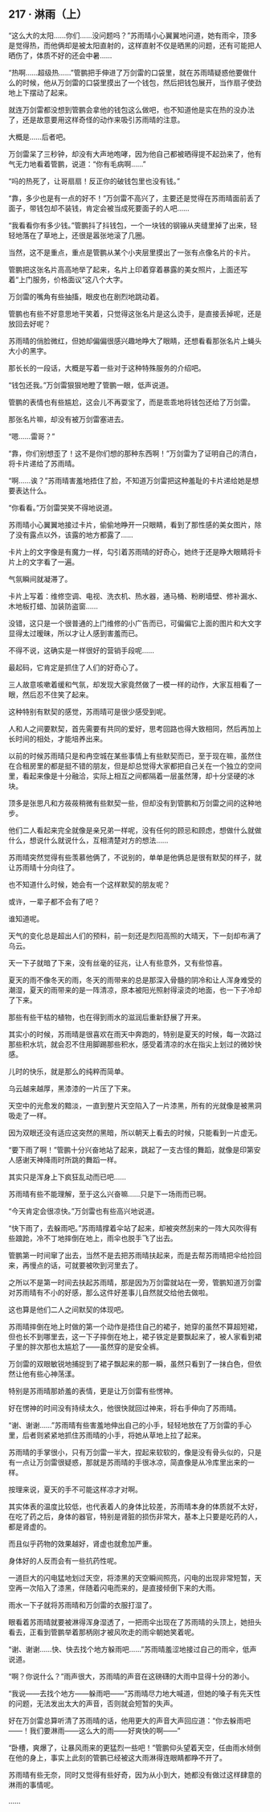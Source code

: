 ## 217 · 淋雨（上）

“这么大的太阳……你们……没问题吗？”苏雨晴小心翼翼地问道，她有雨伞，顶多是觉得热，而他俩却是被太阳直射的，这样直射不仅是晒黑的问题，还有可能把人晒伤了，体质不好的还会中暑……

“热啊……超级热……”管鹏把手伸进了万剑雷的口袋里，就在苏雨晴疑惑他要做什么的时候，他从万剑雷的口袋里摸出了一个钱包，然后把钱包展开，当作扇子使劲地上下摆动了起来。

就连万剑雷都没想到管鹏会拿他的钱包这么做吧，也不知道他是实在热的没办法了，还是故意要用这样奇怪的动作来吸引苏雨晴的注意。

大概是……后者吧。

万剑雷呆了三秒钟，却没有大声地咆哮，因为他自己都被晒得提不起劲来了，他有气无力地看着管鹏，说道：“你有毛病啊……”

“吗的热死了，让哥扇扇！反正你的破钱包里也没有钱。”

“靠，多少也是有一点的好不！”万剑雷不高兴了，主要还是觉得在苏雨晴面前丢了面子，带钱包却不装钱，肯定会被当成死要面子的人吧……

“我看看你有多少钱。”管鹏抖了抖钱包，一个一块钱的钢镚从夹缝里掉了出来，轻轻地落在了草地上，还很是嚣张地滚了几圈。

当然，这不是重点，重点是管鹏从某个小夹层里摸出了一张有点像名片的卡片。

管鹏把这张名片高高地举了起来，名片上印着穿着暴露的美女照片，上面还写着“上门服务，价格面议”这八个大字。

万剑雷的嘴角有些抽搐，眼皮也在剧烈地跳动着。

管鹏也有些不好意思地干笑着，只觉得这张名片是这么烫手，是直接丢掉呢，还是放回去好呢？

苏雨晴的俏脸微红，但她却偏偏很感兴趣地睁大了眼睛，还想看看那张名片上蝇头大小的黑字。

那长长的一段话，大概是写着一些对于这种特殊服务的介绍吧。

“钱包还我。”万剑雷狠狠地瞪了管鹏一眼，低声说道。

管鹏的表情也有些尴尬，这会儿不再耍宝了，而是乖乖地将钱包还给了万剑雷。

那张名片嘛，却没有被万剑雷塞进去。

“嗯……雷哥？”

“靠，你们别想歪了！这不是你们想的那种东西啊！”万剑雷为了证明自己的清白，将卡片递给了苏雨晴。

“啊……诶？”苏雨晴害羞地捂住了脸，不知道万剑雷把这种羞耻的卡片递给她是想要表达什么。

“你看看。”万剑雷哭笑不得地说道。

苏雨晴小心翼翼地接过卡片，偷偷地睁开一只眼睛，看到了那性感的美女图片，除了没有露点以外，该露的地方都露了……

卡片上的文字像是有魔力一样，勾引着苏雨晴的好奇心，她终于还是睁大眼睛将卡片上的文字看了一遍。

气氛瞬间就凝滞了。

卡片上写着：维修空调、电视、洗衣机、热水器，通马桶、粉刷墙壁、修补漏水、木地板打蜡、加装防盗窗……

没错，这只是一个很普通的上门维修的小广告而已，可偏偏它上面的图片和大文字显得太过暧昧，所以才让人感到害羞而已。

不得不说，这确实是一样很好的营销手段呢……

最起码，它肯定是抓住了人们的好奇心了。

三人故意咳嗽着缓和气氛，却发现大家竟然做了一模一样的动作，大家互相看了一眼，然后忍不住笑了起来。

这种特别有默契的感觉，苏雨晴可是很少感受到呢。

人和人之间要默契，首先需要有共同的爱好，思考回路也得大致相同，然后再加上长时间的相处，才能培养出来。

以前的时候苏雨晴只是和冉空城在某些事情上有些默契而已，至于现在嘛，虽然住在合租房里的都是挺不错的朋友，但是却总觉得大家都把自己关在一个独立的空间里，看起来像是十分融洽，实际上相互之间都隔着一层虽然薄，却十分坚硬的冰块。

顶多是张思凡和方莜莜稍微有些默契一些，但却没有到管鹏和万剑雷之间的这种地步。

他们二人看起来完全就像是亲兄弟一样呢，没有任何的顾忌和顾虑，想做什么就做什么，想说什么就说什么，互相清楚对方的想法……

苏雨晴突然觉得有些羡慕他俩了，不说别的，单单是他俩总是很有默契的样子，就让苏雨晴十分向往了。

也不知道什么时候，她会有一个这样默契的朋友呢？

或许，一辈子都不会有了吧？

谁知道呢。

天气的变化总是超出人们的预料，前一刻还是烈阳高照的大晴天，下一刻却布满了乌云。

天一下子就暗了下来，没有丝毫的征兆，让人有些意外，又有些惊喜。

夏天的雨不像冬天的雨，冬天的雨带来的总是那深入骨髓的阴冷和让人浑身难受的潮湿，夏天的雨带来的是一阵清凉，原本被阳光照射得滚烫的地面，也一下子冷却了下来。

那些有些干枯的植物，也在得到雨水的滋润后重新舒展了开来。

其实小的时候，苏雨晴是很喜欢在雨天中奔跑的，特别是夏天的时候，每一次路过那些积水坑，就会忍不住用脚踢那些积水，感受着清凉的水在指尖上划过的微妙快感。

儿时的快乐，就是那么的纯粹而简单。

乌云越来越厚，黑漆漆的一片压了下来。

天空中的光愈发的黯淡，一直到整片天空陷入了一片漆黑，所有的光就像是被黑洞吸走了一样。

因为双眼还没有适应这突然的黑暗，所以朝天上看去的时候，只能看到一片虚无。

“要下雨了啊！”管鹏十分兴奋地站了起来，跳起了一支古怪的舞蹈，就像是印第安人感谢天神降雨时所跳的舞蹈一样。

其实只是浑身上下疯狂乱动而已吧……

苏雨晴有些不能理解，至于这么兴奋嘛……只是下一场雨而已啊。

“今天肯定会很凉快。”万剑雷也有些高兴地说道。

“快下雨了，去躲雨吧。”苏雨晴撑着伞站了起来，却被突然刮来的一阵大风吹得有些踉跄，冷不丁地摔倒在地上，雨伞也脱手飞了出去。

管鹏第一时间窜了出去，当然不是去把苏雨晴扶起来，而是去帮苏雨晴把伞给捡回来，再慢点的话，可就要被吹到河里去了。

之所以不是第一时间去扶起苏雨晴，那是因为万剑雷就站在一旁，管鹏知道万剑雷对苏雨晴有不小的好感，那么这件好差事儿自然就交给他去做啦。

这也算是他们二人之间默契的体现吧。

苏雨晴摔倒在地上时做的第一个动作是捂住自己的裙子，她穿的虽然不算超短裙，但也长不到哪里去，这一下子摔倒在地上，裙子铁定是要飘起来了，被人家看到裙子里的胖次那也太尴尬了——虽然穿的是安全裤。

万剑雷的双眼敏锐地捕捉到了裙子飘起来的那一瞬，虽然只看到了一抹白色，但依然让他有些心神荡漾。

特别是苏雨晴那娇羞的表情，更是让万剑雷有些愣神。

好在愣神的时间没有持续太久，他很快就回过神来，将右手伸向了苏雨晴。

“谢、谢谢……”苏雨晴有些害羞地伸出自己的小手，轻轻地放在了万剑雷的手心里，后者则紧紧地抓住苏雨晴的小手，将她从草地上拉了起来。

苏雨晴的手掌很小，只有万剑雷一半大，捏起来软软的，像是没有骨头似的，只是有一点让万剑雷很疑惑，那就是苏雨晴的手很冰凉，简直像是从冷库里出来的一样。

按理来说，夏天的手不可能这样凉才对啊。

其实体表的温度比较低，也代表着人的身体比较差，苏雨晴本身的体质就不太好，在吃了药之后，身体的器官，特别是肾脏的损伤非常大，基本上只要是吃药的人，都是肾虚的。

而且似乎药物的效果越好，肾虚也就愈加严重。

身体好的人反而会有一些抗药性呢。

一道巨大的闪电猛地划过天空，将漆黑的天空瞬间照亮，闪电的出现非常短暂，天空再一次陷入了漆黑，伴随着闪电而来的，是直接倾倒下来的大雨。

雨水一下子就将苏雨晴和万剑雷的衣服打湿了。

眼看着苏雨晴就要被淋得浑身湿透了，一把雨伞出现在了苏雨晴的头顶上，她扭头看去，正看到管鹏举着那柄刚才被风吹走的雨伞朝她笑着呢。

“谢、谢谢……快、快去找个地方躲雨吧……”苏雨晴羞涩地接过自己的雨伞，低声说道。

“啊？你说什么？”雨声很大，苏雨晴的声音在这磅礴的大雨中显得十分的渺小。

“我说——去找个地方——躲雨吧——”苏雨晴尽力地大喊道，但她的嗓子有先天性的问题，无法发出太大的声音，否则就会短暂的失声。

好在万剑雷总算听清了苏雨晴的话，他用更大的声音大声回应道：“你去躲雨吧——！我们要淋雨——这么大的雨——好爽快的啊——”

“卧槽，爽爆了，让暴风雨来的更猛烈一些吧！”管鹏仰头望着天空，任由雨水倾倒在他的身上，事实上此刻的管鹏已经被这大雨淋得连眼睛都睁不开了。

苏雨晴有些无奈，同时又觉得有些好奇，因为从小到大，她都没有做过这样肆意的淋雨的事情呢。

……
